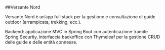 ##Versante Nord

Versante Nord è un’app full stack per la gestione e consultazione di guide outdoor (arrampicata, trekking, ecc.).

Backend: applicazione MVC in Spring Boot con autenticazione tramite Spring Security, interfaccia backoffice con Thymeleaf per la gestione CRUD delle guide e delle entità connesse.
